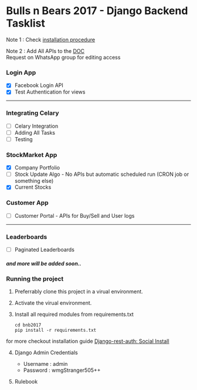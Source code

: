 # Bulls n Bears 2017 - Django Backend Tasklist

Note 1 : Check [installation procedure](#running-the-project)

Note 2 : Add All APIs to the [DOC](https://docs.google.com/spreadsheets/d/13Xr8QN_T2aFtqJ494EZ3Ri-JoE16ndxA-wBZCw4OrrY/edit?usp=sharing) <br>
Request on WhatsApp group for editing access

### Login App
- [x] Facebook Login API
- [x] Test Authentication for views	

---
### Integrating Celary
- [ ] Celary Integration
- [ ] Adding All Tasks
- [ ] Testing

### StockMarket App
- [x] Company Portfolio
- [ ] Stock Update Algo - No APIs but automatic scheduled run (CRON job or something else)
- [x] Current Stocks

### Customer App
- [ ] Customer Portal - APIs for Buy/Sell and User logs

---
### Leaderboards
- [ ] Paginated Leaderboards


##### and more will be added soon..


### Running the project
1. Preferrably clone this project in a virual environment.
2. Activate the virual environment.
3. Install all required modules from requirements.txt
	
	```
	cd bnb2017
	pip install -r requirements.txt   
	```

for more checkout installation guide [Django-rest-auth: Social Install](https://django-rest-auth.readthedocs.io/en/latest/installation.html)

4. Django Admin Credentials
	- Username : admin
	- Password : wmgStranger505++
	
5. Rulebook
